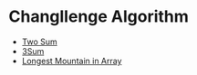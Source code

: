 # Changllenge Algorithm

- [Two Sum](two-sum)
- [3Sum](3sum)
- [Longest Mountain in Array](longest-mountain-in-array)
